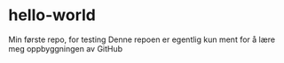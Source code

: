 # hello-world
Min første repo, for testing
Denne repoen er egentlig kun ment for å lære meg oppbyggningen av GitHub 
